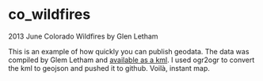 co_wildfires
============

2013 June Colorado Wildfires by Glen Letham

This is an example of how quickly you can publish geodata. The data was compiled by Glem Letham and [available as a kml](http://extras.denverpost.com/media/maps/kml/2013/ColoradoWildfires2013BlackForestRoyalGorgeBigMeadows.kml). I used ogr2ogr to convert the kml to geojson and pushed it to github. Voilà, instant map.
